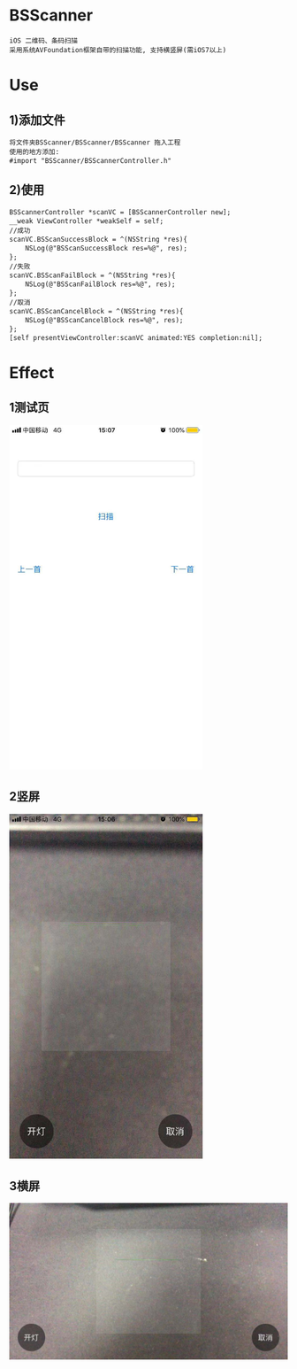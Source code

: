 # BSScanner
	iOS 二维码、条码扫描
	采用系统AVFoundation框架自带的扫描功能, 支持横竖屏(需iOS7以上)

# Use
## 1)添加文件
	将文件夹BSScanner/BSScanner/BSScanner 拖入工程
    使用的地方添加:
    #import "BSScanner/BSScannerController.h"
## 2)使用
	BSScannerController *scanVC = [BSScannerController new];
    __weak ViewController *weakSelf = self;
    //成功
    scanVC.BSScanSuccessBlock = ^(NSString *res){
        NSLog(@"BSScanSuccessBlock res=%@", res);
    };
    //失败
    scanVC.BSScanFailBlock = ^(NSString *res){
        NSLog(@"BSScanFailBlock res=%@", res);
    };
    //取消
    scanVC.BSScanCancelBlock = ^(NSString *res){
        NSLog(@"BSScanCancelBlock res=%@", res);
    };
    [self presentViewController:scanVC animated:YES completion:nil];

# Effect
## 1测试页
<img src="https://github.com/iqidan/BSScanner/blob/master/BSScanner/imgs/BSScanner1.png" width="350" alt="1测试页"/>
	
## 2竖屏
<img src="https://github.com/iqidan/BSScanner/blob/master/BSScanner/imgs/BSScanner2.png" width="350" alt="2竖屏"/>
	
## 3横屏
<img src="https://github.com/iqidan/BSScanner/blob/master/BSScanner/imgs/BSScanner3.png" width="700" alt="3横屏"/>


